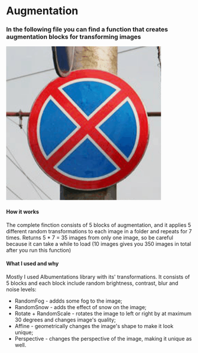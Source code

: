 # Augmentation 

### In the following file you can find a function that creates augmentation blocks for transforming images

![augmentation](augment.gif)

#### How it works

The complete finction consists of 5 blocks of augmentation, and it applies 5 different random transformations to each image in a folder and repeats for 7 times. Returns 5 * 7 = 35 images from only one image, so be careful because it can take a while to load (10 images gives you 350 images in total after you run this function)

#### What I used and why 

Mostly I used Albumentations library with its' transformations. It consists of 5 blocks and each block include random brightness, contrast, blur and noise levels:
* RandomFog - addds some fog to the image;
* RandomSnow - adds the effect of snow on the image;
* Rotate + RandomScale - rotates the image to left or right by at maximum 30 degrees and changes image's quality;
* Affine - geometrically changes the image's shape to make it look unique;
* Perspective - changes the perspective of the image, making it unique as well.